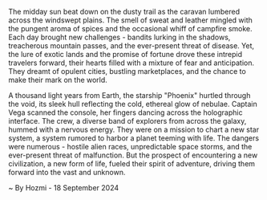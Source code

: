 
The midday sun beat down on the dusty trail as the caravan lumbered across the windswept plains. The smell of sweat and leather mingled with the pungent aroma of spices and the occasional whiff of campfire smoke. Each day brought new challenges - bandits lurking in the shadows, treacherous mountain passes, and the ever-present threat of disease. Yet, the lure of exotic lands and the promise of fortune drove these intrepid travelers forward, their hearts filled with a mixture of fear and anticipation. They dreamt of opulent cities, bustling marketplaces, and the chance to make their mark on the world.

A thousand light years from Earth, the starship "Phoenix" hurtled through the void, its sleek hull reflecting the cold, ethereal glow of nebulae. Captain Vega scanned the console, her fingers dancing across the holographic interface. The crew, a diverse band of explorers from across the galaxy, hummed with a nervous energy. They were on a mission to chart a new star system, a system rumored to harbor a planet teeming with life. The dangers were numerous - hostile alien races, unpredictable space storms, and the ever-present threat of malfunction. But the prospect of encountering a new civilization, a new form of life, fueled their spirit of adventure, driving them forward into the vast and unknown. 

~ By Hozmi - 18 September 2024
